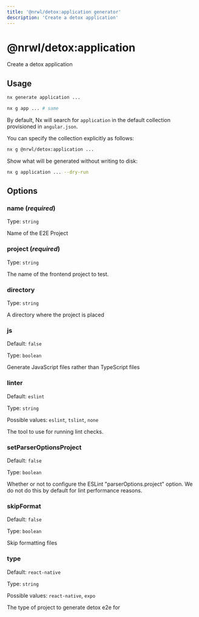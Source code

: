 ```yaml
---
title: '@nrwl/detox:application generator'
description: 'Create a detox application'
---
```


# @nrwl/detox:application

Create a detox application

## Usage

```bash
nx generate application ...
```

```bash
nx g app ... # same
```

By default, Nx will search for `application` in the default collection provisioned in `angular.json`.

You can specify the collection explicitly as follows:

```bash
nx g @nrwl/detox:application ...
```

Show what will be generated without writing to disk:

```bash
nx g application ... --dry-run
```

## Options

### name (_**required**_)

Type: `string`

Name of the E2E Project

### project (_**required**_)

Type: `string`

The name of the frontend project to test.

### directory

Type: `string`

A directory where the project is placed

### js

Default: `false`

Type: `boolean`

Generate JavaScript files rather than TypeScript files

### linter

Default: `eslint`

Type: `string`

Possible values: `eslint`, `tslint`, `none`

The tool to use for running lint checks.

### setParserOptionsProject

Default: `false`

Type: `boolean`

Whether or not to configure the ESLint "parserOptions.project" option. We do not do this by default for lint performance reasons.

### skipFormat

Default: `false`

Type: `boolean`

Skip formatting files

### type

Default: `react-native`

Type: `string`

Possible values: `react-native`, `expo`

The type of project to generate detox e2e for
